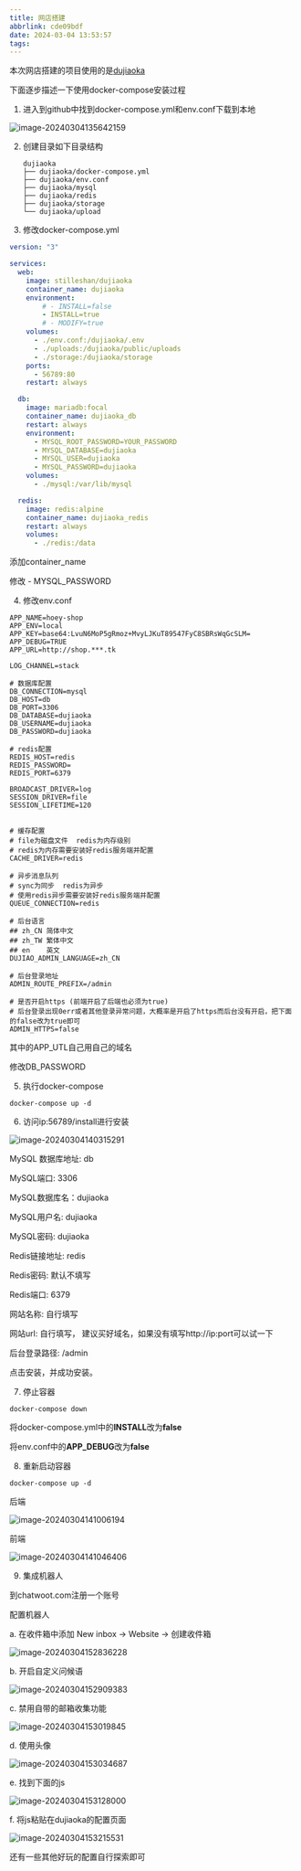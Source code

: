 ```yaml
---
title: 网店搭建
abbrlink: cde09bdf
date: 2024-03-04 13:53:57
tags:
---
```




本次网店搭建的项目使用的是[dujiaoka](https://github.com/stilleshan/dockerfiles/tree/main/dujiaoka)



下面逐步描述一下使用docker-compose安装过程



1. 进入到github中找到docker-compose.yml和env.conf下载到本地

![image-20240304135642159](https://hoey-images.oss-cn-hangzhou.aliyuncs.com/img/image-20240304135642159.png)

2. 创建目录如下目录结构

   ```
   dujiaoka
   ├── dujiaoka/docker-compose.yml
   ├── dujiaoka/env.conf
   ├── dujiaoka/mysql
   ├── dujiaoka/redis
   ├── dujiaoka/storage
   └── dujiaoka/upload
   ```

   

3. 修改docker-compose.yml

```yml
version: "3"

services:
  web:
    image: stilleshan/dujiaoka
    container_name: dujiaoka
    environment:
        # - INSTALL=false
        - INSTALL=true
        # - MODIFY=true
    volumes:
      - ./env.conf:/dujiaoka/.env
      - ./uploads:/dujiaoka/public/uploads
      - ./storage:/dujiaoka/storage
    ports:
      - 56789:80
    restart: always

  db:
    image: mariadb:focal
    container_name: dujiaoka_db
    restart: always
    environment:
      - MYSQL_ROOT_PASSWORD=YOUR_PASSWORD
      - MYSQL_DATABASE=dujiaoka
      - MYSQL_USER=dujiaoka
      - MYSQL_PASSWORD=dujiaoka
    volumes:
      - ./mysql:/var/lib/mysql

  redis:
    image: redis:alpine
    container_name: dujiaoka_redis
    restart: always
    volumes:
      - ./redis:/data
```

添加container_name

修改 - MYSQL_PASSWORD



4. 修改env.conf

```
APP_NAME=hoey-shop
APP_ENV=local
APP_KEY=base64:LvuN6MoP5gRmoz+MvyLJKuT89547FyC8SBRsWqGcSLM=
APP_DEBUG=TRUE
APP_URL=http://shop.***.tk

LOG_CHANNEL=stack

# 数据库配置
DB_CONNECTION=mysql
DB_HOST=db
DB_PORT=3306
DB_DATABASE=dujiaoka
DB_USERNAME=dujiaoka
DB_PASSWORD=dujiaoka

# redis配置
REDIS_HOST=redis
REDIS_PASSWORD=
REDIS_PORT=6379

BROADCAST_DRIVER=log
SESSION_DRIVER=file
SESSION_LIFETIME=120


# 缓存配置
# file为磁盘文件  redis为内存级别
# redis为内存需要安装好redis服务端并配置
CACHE_DRIVER=redis

# 异步消息队列
# sync为同步  redis为异步
# 使用redis异步需要安装好redis服务端并配置
QUEUE_CONNECTION=redis

# 后台语言
## zh_CN 简体中文
## zh_TW 繁体中文
## en    英文
DUJIAO_ADMIN_LANGUAGE=zh_CN

# 后台登录地址
ADMIN_ROUTE_PREFIX=/admin

# 是否开启https (前端开启了后端也必须为true)
# 后台登录出现0err或者其他登录异常问题，大概率是开启了https而后台没有开启，把下面的false改为true即可
ADMIN_HTTPS=false
```

其中的APP_UTL自己用自己的域名

修改DB_PASSWORD



5. 执行docker-compose

```
docker-compose up -d
```



6. 访问ip:56789/install进行安装

![image-20240304140315291](https://hoey-images.oss-cn-hangzhou.aliyuncs.com/img/image-20240304140315291.png)

MySQL 数据库地址: db

MySQL端口: 3306

MySQL数据库名：dujiaoka

MySQL用户名: dujiaoka 

MySQL密码: dujiaoka

Redis链接地址: redis

Redis密码: 默认不填写

Redis端口: 6379

网站名称: 自行填写

网站url: 自行填写， 建议买好域名，如果没有填写http://ip:port可以试一下

后台登录路径: /admin

点击安装，并成功安装。



7. 停止容器

```
docker-compose down
```

将docker-compose.yml中的**INSTALL**改为**false**

将env.conf中的**APP_DEBUG**改为**false**



8. 重新启动容器

```
docker-compose up -d
```

后端

![image-20240304141006194](https://hoey-images.oss-cn-hangzhou.aliyuncs.com/img/image-20240304141006194.png)

前端

![image-20240304141046406](https://hoey-images.oss-cn-hangzhou.aliyuncs.com/img/image-20240304141046406.png)



9. 集成机器人

到chatwoot.com注册一个账号

配置机器人

a. 在收件箱中添加 New inbox -> Website -> 创建收件箱

![image-20240304152836228](https://hoey-images.oss-cn-hangzhou.aliyuncs.com/img/image-20240304152836228.png)



b. 开启自定义问候语

![image-20240304152909383](https://hoey-images.oss-cn-hangzhou.aliyuncs.com/img/image-20240304152909383.png)

c. 禁用自带的邮箱收集功能

![image-20240304153019845](https://hoey-images.oss-cn-hangzhou.aliyuncs.com/img/image-20240304153019845.png)

d. 使用头像

![image-20240304153034687](https://hoey-images.oss-cn-hangzhou.aliyuncs.com/img/image-20240304153034687.png)

e. 找到下面的js

![image-20240304153128000](https://hoey-images.oss-cn-hangzhou.aliyuncs.com/img/image-20240304153128000.png)

f. 将js粘贴在dujiaoka的配置页面

![image-20240304153215531](https://hoey-images.oss-cn-hangzhou.aliyuncs.com/img/image-20240304153215531.png)



还有一些其他好玩的配置自行探索即可
